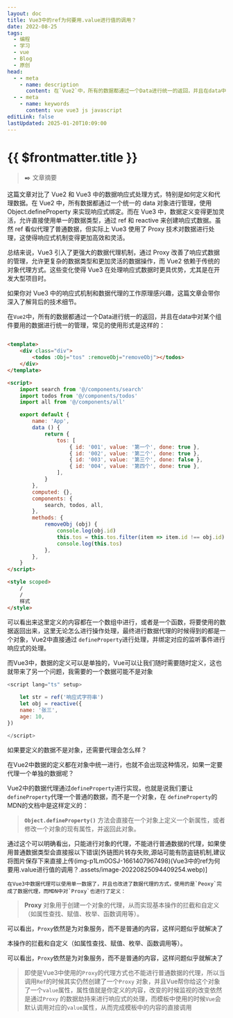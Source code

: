 ```yaml
---
layout: doc
title: Vue3中的ref为何要用.value进行值的调用？
date: 2022-08-25
tags:
  - 编程
  - 学习
  - vue
  - Blog
  - 原创
head:
  - - meta
    - name: description
      content: 在`Vue2`中，所有的数据都通过一个Data进行统一的返回，并且在data中对某个组件要用的数据进行统一的管理，常见的使用形式是这样的
  - - meta
    - name: keywords
      content: vue vue3 js javascript
editLink: false
lastUpdated: 2025-01-20T10:09:00
---
```

# {{ $frontmatter.title }}

>  :black_nib: 文章摘要
<!-- DESC SEP -->

这篇文章对比了 Vue2 和 Vue3 中的数据响应式处理方式，特别是如何定义和代理数据。在 Vue2 中，所有数据都通过一个统一的 data 对象进行管理，使用 Object.defineProperty 来实现响应式绑定。而在 Vue3 中，数据定义变得更加灵活，允许直接使用单一的数据类型，通过 ref 和 reactive 来创建响应式数据。虽然 ref 看似代理了普通数据，但实际上 Vue3 使用了 Proxy 技术对数据进行处理，这使得响应式机制变得更加高效和灵活。

总结来说，Vue3 引入了更强大的数据代理机制，通过 Proxy 改善了响应式数据的管理，允许更复杂的数据类型和更加灵活的数据操作，而 Vue2 依赖于传统的对象代理方式。这些变化使得 Vue3 在处理响应式数据时更具优势，尤其是在开发大型项目时。

如果你对 Vue3 中的响应式机制和数据代理的工作原理感兴趣，这篇文章会带你深入了解背后的技术细节。

<!-- DESC SEP -->

在`Vue2`中，所有的数据都通过一个Data进行统一的返回，并且在data中对某个组件要用的数据进行统一的管理，常见的使用形式是这样的：

```html

<template>
	<div class="div">
		<todos :Obj="tos" :removeObj="removeObj"></todos>
	</div>
</template>

<script>
	import search from '@/components/search'
	import todos from '@/components/todos'
	import all from '@/components/all'

	export default {
		name: 'App',
		data () {
			return {
				tos: [
					{ id: '001', value: '第一个', done: true },
					{ id: '002', value: '第二个', done: true },
					{ id: '003', value: '第三个', done: false },
					{ id: '004', value: '第四个', done: true },
				],
			}
		},
		computed: {},
		components: {
			search, todos, all,
		},
		methods: {
			removeObj (obj) {
				console.log(obj.id)
				this.tos = this.tos.filter(item => item.id !== obj.id)
				console.log(this.tos)
			},
		},
	}
</script>

<style scoped>
	/
	/
	样式
</style>
```

可以看出来这里定义的内容都在一个数组中进行，或者是一个函数，将要使用的数据返回出来，这里无论怎么进行操作处理，最终进行数据代理的时候得到的都是一个对象，Vue2中直接通过
`defineProperty`进行处理，并绑定对应的监听事件进行响应式的处理。

而Vue3中，数据的定义可以是单独的，Vue可以让我们随时需要随时定义，这也就带来了另一个问题，我需要的一个数据可能不是对象

```js
<script lang="ts" setup>
    
    let str = ref('响应式字符串')
    let obj = reactive({
    name: '张三',
    age: 10,
})

</script>
```

如果要定义的数据不是对象，还需要代理会怎么样？

在Vue2中数据的定义都在对象中统一进行，也就不会出现这种情况，如果一定要代理一个单独的数据呢？

Vue2中的数据代理通过`defineProperty`进行实现，也就是说我们要让`defineProperty`代理一个普通的数据，而不是一个对象，在
`defineProperty`的MDN的文档中是这样定义的：

> **`Object.defineProperty()`** 方法会直接在一个对象上定义一个新属性，或者修改一个对象的现有属性，并返回此对象。

通过这个可以明确看出，只能进行对象的代理，不能进行普通数据的代理，如果使用普通数据类型会直接报以下错误[外链图片转存失败,源站可能有防盗链机制,建议将图片保存下来直接上传(img-p1Lm0OSJ-1661407967498)(Vue3中的ref为何要用.value进行值的调用？.assets/image-20220825094409254.webp)]

	在Vue3中数据代理可以使用单一数据了，并且也改进了数据代理的方式，使用的是`Peoxy`完成了数据代理，而MDN中对`Proxy`也进行了定义：

> **Proxy** 对象用于创建一个对象的代理，从而实现基本操作的拦截和自定义（如属性查找、赋值、枚举、函数调用等）。

可以看出，`Proxy`依然是为对象服务，而不是普通的内容，这样问题似乎就解决了

本操作的拦截和自定义（如属性查找、赋值、枚举、函数调用等）。

可以看出，`Proxy`依然是为对象服务，而不是普通的内容，这样问题似乎就解决了

> 即使是Vue3中使用的`Proxy`的代理方式也不能进行普通数据的代理，所以当调用`Ref`的时候其实仍然创建了一个`Proxy`
> 对象，并且Vue帮你给这个对象了一个`value`属性，属性值就是你定义的内容，改变的时候监视的改变依然是通过`Proxy`
> 的数据劫持来进行响应式的处理，而模板中使用的时候`Vue`会默认调用对应的`value`属性，从而完成模板中的内容的直接调用

